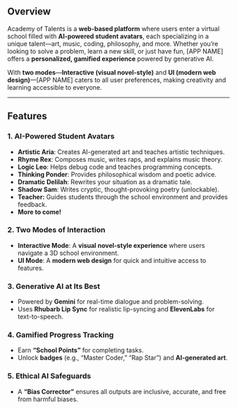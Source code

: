 ## **Overview**  
Academy of Talents is a **web-based platform** where users enter a virtual school filled with **AI-powered student avatars**, each specializing in a unique talent—art, music, coding, philosophy, and more. Whether you’re looking to solve a problem, learn a new skill, or just have fun, [APP NAME] offers a **personalized, gamified experience** powered by generative AI.  

With **two modes**—**Interactive (visual novel-style)** and **UI (modern web design)**—[APP NAME] caters to all user preferences, making creativity and learning accessible to everyone.  

---

## **Features**  

### **1. AI-Powered Student Avatars**  
- **Artistic Aria**: Creates AI-generated art and teaches artistic techniques.  
- **Rhyme Rex**: Composes music, writes raps, and explains music theory.  
- **Logic Leo**: Helps debug code and teaches programming concepts.  
- **Thinking Ponder**: Provides philosophical wisdom and poetic advice.  
- **Dramatic Delilah**: Rewrites your situation as a dramatic tale.  
- **Shadow Sam**: Writes cryptic, thought-provoking poetry (unlockable).  
- **Teacher:** Guides students through the school environment and provides feedback.
- **More to come!**

### **2. Two Modes of Interaction**  
- **Interactive Mode**: A **visual novel-style experience** where users navigate a 3D school environment.  
- **UI Mode**: A **modern web design** for quick and intuitive access to features.  

### **3. Generative AI at Its Best**  
- Powered by **Gemini** for real-time dialogue and problem-solving.  
- Uses **Rhubarb Lip Sync** for realistic lip-syncing and **ElevenLabs** for text-to-speech.  

### **4. Gamified Progress Tracking**  
- Earn **“School Points”** for completing tasks.  
- Unlock **badges** (e.g., “Master Coder,” “Rap Star”) and **AI-generated art**.  

### **5. Ethical AI Safeguards**  
- A **“Bias Corrector”** ensures all outputs are inclusive, accurate, and free from harmful biases.  